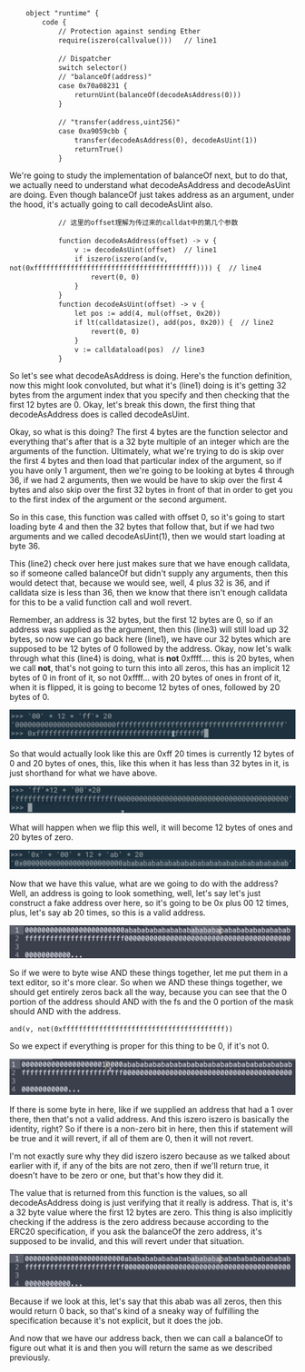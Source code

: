 ```solidity
    object "runtime" {
        code {
            // Protection against sending Ether
            require(iszero(callvalue()))   // line1

            // Dispatcher
            switch selector()
            // "balanceOf(address)"
            case 0x70a08231 {
                returnUint(balanceOf(decodeAsAddress(0)))
            }
            
            // "transfer(address,uint256)"
            case 0xa9059cbb {
                transfer(decodeAsAddress(0), decodeAsUint(1))
                returnTrue()
            }
```

We're going to study the implementation of balanceOf next, but to do that, we actually need to understand what decodeAsAddress and decodeAsUint are doing. Even though balanceOf just takes address as an argument, under the hood, it's actually going to call decodeAsUint also. 

```solidity
            // 这里的offset理解为传过来的calldat中的第几个参数
            
            function decodeAsAddress(offset) -> v {
                v := decodeAsUint(offset)  // line1
                if iszero(iszero(and(v, not(0xffffffffffffffffffffffffffffffffffffffff)))) {  // line4
                    revert(0, 0)
                }
            }
            function decodeAsUint(offset) -> v {
                let pos := add(4, mul(offset, 0x20))
                if lt(calldatasize(), add(pos, 0x20)) {  // line2
                    revert(0, 0)
                }
                v := calldataload(pos)  // line3
            }
```

So let's see what decodeAsAddress is doing. Here's the function definition, now this might look convoluted, but what it's (line1) doing is it's getting 32 bytes from the argument index that you specify and then checking that the first 12 bytes are 0. Okay, let's break this down, the first thing that decodeAsAddress does is called decodeAsUint.

Okay, so what is this doing? The first 4 bytes are the function selector and everything that's after that is a 32 byte multiple of an integer which are the arguments of the function. Ultimately, what we're trying to do is skip over the first 4 bytes and then load that particular index of the argument, so if you have only 1 argument, then we're going to be looking at bytes 4 through 36, if we had 2 arguments, then we would be have to skip over the first 4 bytes and also skip over the first 32 bytes in front of that in order to get you to the first index of the argument or the second argument. 

So in this case, this function was called with offset 0, so it's going to start loading byte 4 and then the 32 bytes that follow that, but if we had two arguments and we called decodeAsUint(1), then we would start loading at byte 36. 

This (line2) check over here just makes sure that we have enough calldata, so if someone called balanceOf but didn't supply any arguments, then this would detect that, because we would see, well, 4 plus 32 is 36, and if calldata size is less than 36, then we know that there isn't enough calldata for this to be a valid function call and woll revert.

Remember, an address is 32 bytes, but the first 12 bytes are 0, so if an address was supplied as the argument, then this (line3) will still load up 32 bytes, so now we can go back here (line1), we have our 32 bytes which are supposed to be 12 bytes of 0 followed by the address. Okay, now let's walk through what this (line4) is doing, what is **not** 0xffff.... this is 20 bytes, when we call **not**, that's not going to turn this into all zeros, this has an implicit 12 bytes of 0 in front of it, so not 0xffff... with 20 bytes of ones in front of it, when it is flipped, it is going to become 12 bytes of ones, followed by 20 bytes of 0. 

![](python.png)

So that would actually look like this are 0xff 20 times is currently 12 bytes of 0 and 20 bytes of ones, this, like this when it has less than 32 bytes in it, is just shorthand for what we have above. 

![](python2.png)

What will happen when we flip this well, it will become 12 bytes of ones and 20 bytes of zero. 

![](python3.png)

Now that we have this value, what are we going to do with the address? Well, an address is going to look something, well, let's say let's just construct a fake address over here, so it's going to be 0x plus 00 12 times, plus, let's say ab 20 times, so this is a valid address. 

![](and.png)

So if we were to byte wise AND these things together, let me put them in a text editor, so it's more clear. So when we AND these things together, we should get entirely zeros back all the way, because you can see that the 0 portion of the address should AND with the fs and the 0 portion of the mask should AND with the address. 

```solidity
and(v, not(0xffffffffffffffffffffffffffffffffffffffff))
```

So we expect if everything is proper for this thing to be 0, if it's not 0.

![](and2.png)

If there is some byte in here, like if we supplied an address that had a 1 over there, then that's not a valid address. And this iszero iszero is basically the identity, right? So if there is a non-zero bit in here, then this if statement will be true and it will revert, if all of them are 0, then it will not revert. 

I'm not exactly sure why they did iszero iszero because as we talked about earlier with if, if any of the bits are not zero, then if we'll return true, it doesn't have to be zero or one, but that's how they did it. 

The value that is returned from this function is the values, so all decodeAsAddress doing is just verifying that it really is address. That is, it's a 32 byte value where the first 12 bytes are zero. This thing is also implicitly checking if the address is the zero address because according to the ERC20 specification, if you ask the balanceOf the zero address, it's supposed to be invalid, and this will revert under that situation. 

![](and.png)

Because if we look at this, let's say that this abab was all zeros, then this would return 0 back, so that's kind of a sneaky way of fulfilling the specification because it's not explicit, but it does the job. 

And now that we have our address back, then we can call a balanceOf to figure out what it is and then you will return the same as we described previously.